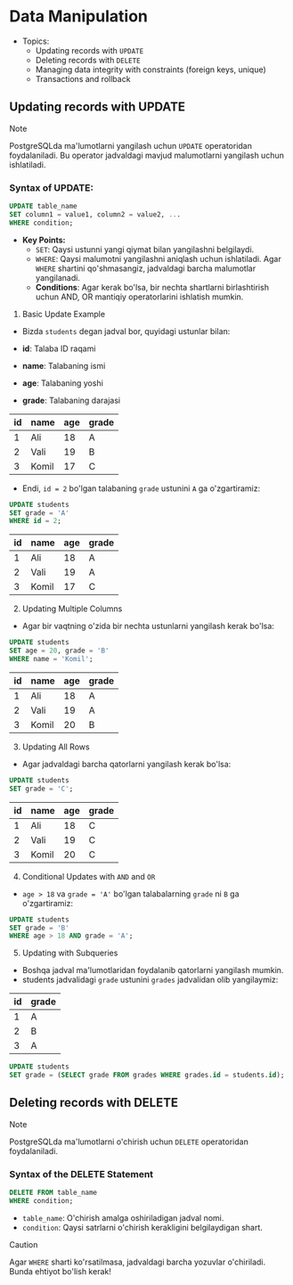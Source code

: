 # Data Manipulation

- Topics:
  - Updating records with `UPDATE`
  - Deleting records with `DELETE`
  - Managing data integrity with constraints (foreign keys, unique)
  - Transactions and rollback

## Updating records with UPDATE

> [!NOTE]
> PostgreSQLda ma'lumotlarni yangilash uchun `UPDATE` operatoridan foydalaniladi. Bu operator jadvaldagi mavjud malumotlarni yangilash uchun ishlatiladi.

### Syntax of UPDATE:

```sql
UPDATE table_name
SET column1 = value1, column2 = value2, ...
WHERE condition;
```

- **Key Points:**
  - `SET`: Qaysi ustunni yangi qiymat bilan yangilashni belgilaydi.
  - `WHERE`: Qaysi malumotni yangilashni aniqlash uchun ishlatiladi. Agar `WHERE` shartini qo'shmasangiz, jadvaldagi barcha malumotlar yangilanadi.
  - **Conditions**: Agar kerak bo'lsa, bir nechta shartlarni birlashtirish uchun AND, OR mantiqiy operatorlarini ishlatish mumkin.

1. Basic Update Example

- Bizda `students` degan jadval bor, quyidagi ustunlar bilan:

- **id**: Talaba ID raqami
- **name**: Talabaning ismi
- **age**: Talabaning yoshi
- **grade**: Talabaning darajasi

| id | name  | age | grade |
|----|-------|-----|-------|
| 1  | Ali   | 18  | A     |
| 2  | Vali  | 19  | B     |
| 3  | Komil | 17  | C     |

- Endi, `id = 2` bo'lgan talabaning `grade` ustunini `A` ga o'zgartiramiz:

```sql
UPDATE students
SET grade = 'A'
WHERE id = 2;
```

| id | name  | age | grade |
|----|-------|-----|-------|
| 1  | Ali   | 18  | A     |
| 2  | Vali  | 19  | A     |
| 3  | Komil | 17  | C     |


2. Updating Multiple Columns

- Agar bir vaqtning o'zida bir nechta ustunlarni yangilash kerak bo'lsa:

```sql
UPDATE students
SET age = 20, grade = 'B'
WHERE name = 'Komil';
```


| id | name  | age | grade |
|----|-------|-----|-------|
| 1  | Ali   | 18  | A     |
| 2  | Vali  | 19  | A     |
| 3  | Komil | 20  | B     |

3. Updating All Rows

- Agar jadvaldagi barcha qatorlarni yangilash kerak bo'lsa:

```sql
UPDATE students
SET grade = 'C';
```

| id | name  | age | grade |
|----|-------|-----|-------|
| 1  | Ali   | 18  | C     |
| 2  | Vali  | 19  | C     |
| 3  | Komil | 20  | C     |

4. Conditional Updates with `AND` and `OR`

- `age > 18` va `grade = 'A'` bo'lgan talabalarning `grade` ni `B` ga o'zgartiramiz:

```sql
UPDATE students
SET grade = 'B'
WHERE age > 18 AND grade = 'A';
```

5. Updating with Subqueries

- Boshqa jadval ma'lumotlaridan foydalanib qatorlarni yangilash mumkin.
- students jadvalidagi `grade` ustunini `grades` jadvalidan olib yangilaymiz:

| id | grade |
|----|-------|
| 1  | A     |
| 2  | B     |
| 3  | A     |


```sql
UPDATE students
SET grade = (SELECT grade FROM grades WHERE grades.id = students.id);
```

## Deleting records with DELETE

> [!NOTE]
> PostgreSQLda ma'lumotlarni o'chirish uchun `DELETE` operatoridan foydalaniladi.


### Syntax of the DELETE Statement

```sql
DELETE FROM table_name
WHERE condition;
```

- `table_name`: O'chirish amalga oshiriladigan jadval nomi.
- `condition`: Qaysi satrlarni o'chirish kerakligini belgilaydigan shart.

> [!CAUTION]
> Agar `WHERE` sharti ko'rsatilmasa, jadvaldagi barcha yozuvlar o'chiriladi. Bunda ehtiyot bo'lish kerak!